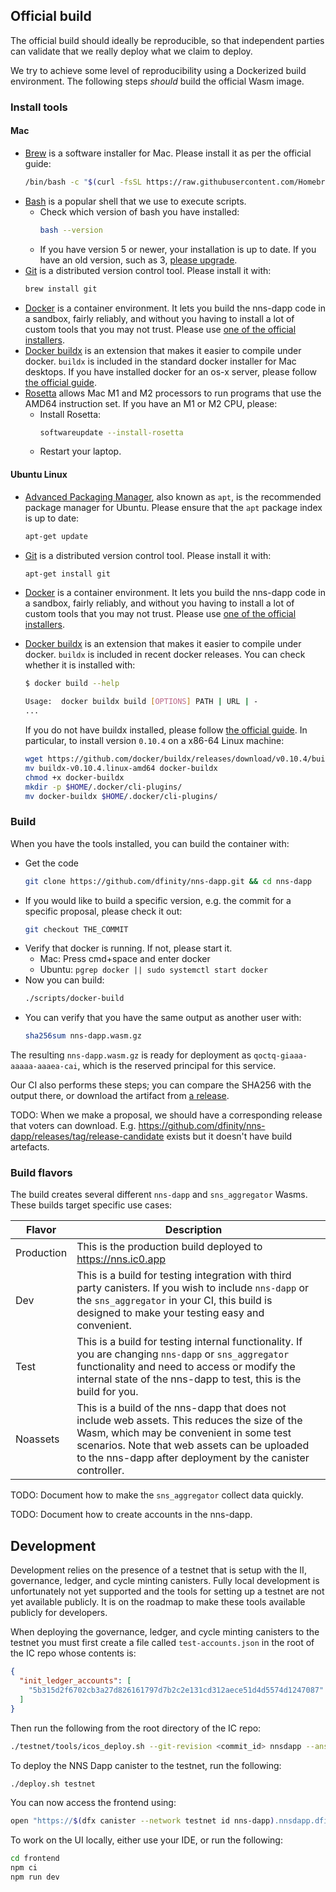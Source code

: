 ## Official build

The official build should ideally be reproducible, so that independent parties
can validate that we really deploy what we claim to deploy.

We try to achieve some level of reproducibility using a Dockerized build
environment. The following steps _should_ build the official Wasm image.

### Install tools

#### Mac

- [Brew](https://brew.sh/) is a software installer for Mac. Please install it as per the official guide:
  ```sh
  /bin/bash -c "$(curl -fsSL https://raw.githubusercontent.com/Homebrew/install/HEAD/install.sh)"
  ```
- [Bash](https://www.gnu.org/software/bash/) is a popular shell that we use to execute scripts.
  - Check which version of bash you have installed:
    ```sh
    bash --version
    ```
  - If you have version 5 or newer, your installation is up to date. If you have an old version, such as 3, [please upgrade](https://itnext.io/upgrading-bash-on-macos-7138bd1066ba).
- [Git](https://git-scm.com/) is a distributed version control tool. Please install it with:
  ```sh
  brew install git
  ```
- [Docker](https://www.docker.com/) is a container environment. It lets you build the nns-dapp code in a sandbox, fairly reliably, and without you having to install a lot of custom tools that you may not trust. Please use [one of the official installers](https://docs.docker.com/get-docker/).
- [Docker buildx](https://github.com/docker/buildx) is an extension that makes it easier to compile under docker. `buildx` is included in the standard docker installer for Mac desktops. If you have installed docker for an os-x server, please follow [the official guide](https://docs.docker.com/build/install-buildx/).
- [Rosetta]() allows Mac M1 and M2 processors to run programs that use the AMD64 instruction set. If you have an M1 or M2 CPU, please:
  - Install Rosetta:
    ```sh
    softwareupdate --install-rosetta
    ```
  - Restart your laptop.

#### Ubuntu Linux

- [Advanced Packaging Manager](https://ubuntu.com/server/docs/package-management), also known as `apt`, is the recommended package manager for Ubuntu. Please ensure that the `apt` package index is up to date:
  ```sh
  apt-get update
  ```
- [Git](https://git-scm.com/) is a distributed version control tool. Please install it with:
  ```sh
  apt-get install git
  ```
- [Docker](https://www.docker.com/) is a container environment. It lets you build the nns-dapp code in a sandbox, fairly reliably, and without you having to install a lot of custom tools that you may not trust. Please use [one of the official installers](https://docs.docker.com/get-docker/).
- [Docker buildx](https://github.com/docker/buildx) is an extension that makes it easier to compile under docker. `buildx` is included in recent docker releases. You can check whether it is installed with:

  ```sh
  $ docker build --help

  Usage:  docker buildx build [OPTIONS] PATH | URL | -
  ...
  ```

  If you do not have buildx installed, please follow [the official guide](https://docs.docker.com/build/install-buildx/). In particular, to install version `0.10.4` on a x86-64 Linux machine:

  ```sh
  wget https://github.com/docker/buildx/releases/download/v0.10.4/buildx-v0.10.4.linux-amd64
  mv buildx-v0.10.4.linux-amd64 docker-buildx
  chmod +x docker-buildx
  mkdir -p $HOME/.docker/cli-plugins/
  mv docker-buildx $HOME/.docker/cli-plugins/
  ```

### Build

When you have the tools installed, you can build the container with:

- Get the code
  ```sh
  git clone https://github.com/dfinity/nns-dapp.git && cd nns-dapp
  ```
- If you would like to build a specific version, e.g. the commit for a specific proposal, please check it out:
  ```sh
  git checkout THE_COMMIT
  ```
- Verify that docker is running. If not, please start it.
  - Mac: Press cmd+space and enter docker
  - Ubuntu: `pgrep docker || sudo systemctl start docker`
- Now you can build:
  ```sh
  ./scripts/docker-build
  ```
- You can verify that you have the same output as another user with:
  ```sh
  sha256sum nns-dapp.wasm.gz
  ```

The resulting `nns-dapp.wasm.gz` is ready for deployment as
`qoctq-giaaa-aaaaa-aaaea-cai`, which is the reserved principal for this service.

Our CI also performs these steps; you can compare the SHA256 with the output there, or download the artifact from [a release](https://github.com/dfinity/nns-dapp/releases?q=proposal&expanded=true).

TODO: When we make a proposal, we should have a corresponding release that voters can download. E.g. https://github.com/dfinity/nns-dapp/releases/tag/release-candidate exists but it doesn't have build artefacts.

### Build flavors

The build creates several different `nns-dapp` and `sns_aggregator` Wasms. These builds target specific use cases:

| Flavor     | Description                                                                                                                                                                                                                                            |     |
| ---------- | ------------------------------------------------------------------------------------------------------------------------------------------------------------------------------------------------------------------------------------------------------ | :-: |
| Production | This is the production build deployed to https://nns.ic0.app                                                                                                                                                                                           |
| Dev        | This is a build for testing integration with third party canisters. If you wish to include `nns-dapp` or the `sns_aggregator` in your CI, this build is designed to make your testing easy and convenient.                                             |
| Test       | This is a build for testing internal functionality. If you are changing `nns-dapp` or `sns_aggregator` functionality and need to access or modify the internal state of the nns-dapp to test, this is the build for you.                               |
| Noassets   | This is a build of the nns-dapp that does not include web assets. This reduces the size of the Wasm, which may be convenient in some test scenarios. Note that web assets can be uploaded to the nns-dapp after deployment by the canister controller. |

TODO: Document how to make the `sns_aggregator` collect data quickly.

TODO: Document how to create accounts in the nns-dapp.

## Development

Development relies on the presence of a testnet that is setup with the II, governance, ledger, and cycle minting canisters. Fully local development is unfortunately not yet supported and the tools for setting up a testnet are not yet available publicly. It is on the roadmap to make these tools available publicly for developers.

When deploying the governance, ledger, and cycle minting canisters to the testnet you must first create a file called `test-accounts.json` in the root of the IC repo whose contents is:

```json
{
  "init_ledger_accounts": [
    "5b315d2f6702cb3a27d826161797d7b2c2e131cd312aece51d4d5574d1247087"
  ]
}
```

Then run the following from the root directory of the IC repo:

```sh
./testnet/tools/icos_deploy.sh --git-revision <commit_id> nnsdapp --ansible-args "-e @$PWD/test-accounts.json"
```

To deploy the NNS Dapp canister to the testnet, run the following:

```sh
./deploy.sh testnet
```

You can now access the frontend using:

```sh
open "https://$(dfx canister --network testnet id nns-dapp).nnsdapp.dfinity.network"
```

To work on the UI locally, either use your IDE, or run the following:

```sh
cd frontend
npm ci
npm run dev
```
